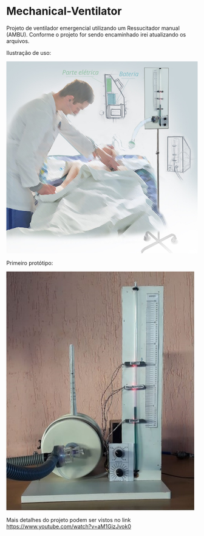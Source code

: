 # Mechanical-Ventilator


Projeto de ventilador emergencial utilizando um Ressucitador manual (AMBU). Conforme o projeto for sendo encaminhado irei atualizando os arquivos.

Ilustração de uso:

![Ilustração de uso](https://github.com/paulohenriquemo/Mechanical-Ventilator/blob/master/Ilustra%C3%A7%C3%A3o.jpeg)

Primeiro protótipo:

![Primeiro Protótipo](https://github.com/paulohenriquemo/Mechanical-Ventilator/blob/master/Ventilador.jpeg)

Mais detalhes do projeto podem ser vistos no link https://www.youtube.com/watch?v=aM1GizJvok0
